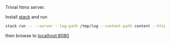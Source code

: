 Trivial htmx server.

Install [stack](https://docs.haskellstack.org/en/stable/) and run

```sh
stack run -- --server --log-path /tmp/log --content-path content --http-port 8080 --no-tls 
```

then browse to [localhost:8080](http://localhost:8080)
